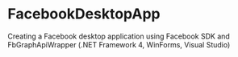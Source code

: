 # FacebookDesktopApp

Creating a Facebook desktop application using Facebook SDK and FbGraphApiWrapper
(.NET Framework 4, WinForms, Visual Studio)
